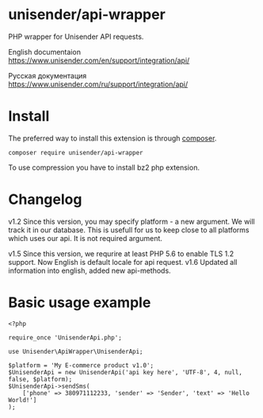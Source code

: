 # unisender/api-wrapper
PHP wrapper for Unisender API requests.

English documentaion https://www.unisender.com/en/support/integration/api/

Русская документация https://www.unisender.com/ru/support/integration/api/

# Install
The preferred way to install this extension is through [composer](http://getcomposer.org/download/).

```
composer require unisender/api-wrapper
```

To use compression you have to install bz2 php extension.

# Changelog
v1.2    Since this version, you may specify platform - a new argument. We will track it in our database. This is usefull for us to keep close to all platforms which uses our api. It is not required argument.

v1.5    Since this version, we requrire at least PHP 5.6 to enable TLS 1.2 support. Now English is default locale for api request. 
v1.6    Updated all information into english, added new api-methods.

# Basic usage example

```
<?php

require_once 'UnisenderApi.php';

use Unisender\ApiWrapper\UnisenderApi;

$platform = 'My E-commerce product v1.0';
$UnisenderApi = new UnisenderApi('api key here', 'UTF-8', 4, null, false, $platform);
$UnisenderApi->sendSms(
    ['phone' => 380971112233, 'sender' => 'Sender', 'text' => 'Hello World!']
);

```
